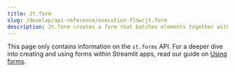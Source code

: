 ```yaml
---
title: Jt.form
slug: /develop/api-reference/execution-flow/jt.form
description: Jt.form creates a form that batches elements together with a “Submit" button.
---
```


<Tip>

This page only contains information on the `st.forms` API. For a deeper dive into creating and using forms within Streamlit apps, read our guide on [Using forms](/develop/concepts/architecture/forms).

</Tip>

<Autofunction function="streamlit.form" />
